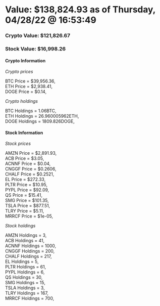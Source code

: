 # Value: $138,824.93 as of Thursday, 04/28/22 @ 16:53:49 

### Crypto Value: $121,826.67

### Stock Value: $16,998.26

#### Crypto Information 
*Crypto prices* 

BTC Price = $39,956.36,  
ETH Price = $2,938.41,  
DOGE Price = $0.14,  


*Crypto holdings* 

BTC Holdings = 1.06BTC,  
ETH Holdings = 26.960005962ETH,  
DOGE Holdings = 1809.826DOGE,  


#### Stock Information 

*Stock prices* 

AMZN Price = $2,891.93,  
ACB Price = $3.05,  
ACNNF Price = $0.04,  
CNGGF Price = $0.2606,  
CHALF Price = $0.2521,  
EL Price = $272.33,  
PLTR Price = $10.95,  
PYPL Price = $92.09,  
QS Price = $15.41,  
SMG Price = $101.35,  
TSLA Price = $877.51,  
TLRY Price = $5.11,  
MRRCF Price = $1e-05,  


*Stock holdings* 

AMZN Holdings = 3,  
ACB Holdings = 41,  
ACNNF Holdings = 1000,  
CNGGF Holdings = 200,  
CHALF Holdings = 217,  
EL Holdings = 5,  
PLTR Holdings = 61,  
PYPL Holdings = 6,  
QS Holdings = 30,  
SMG Holdings = 15,  
TSLA Holdings = 3,  
TLRY Holdings = 167,  
MRRCF Holdings = 700,  


